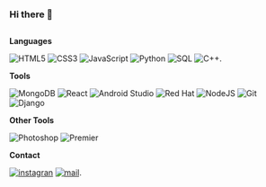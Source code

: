 ### Hi there 👋
  
##
**Languages**

![HTML5](https://img.shields.io/badge/HTML5-%23E34F26?style=flat-square&logo=html5&logoColor=white)
![CSS3](https://img.shields.io/badge/CSS3-%231572B6?style=flat-square&logo=css3&logoColor=white)
![JavaScript](https://img.shields.io/badge/JavaScript-%23EAB300?style=flat-square&logo=JAVASCRIPT&logoColor=white)
![Python](https://img.shields.io/badge/Python-%231D9FD7?style=flat-square&logo=python&logoColor=white)
![SQL](https://img.shields.io/badge/SQL-%23F80000?style=flat-square&logo=oracle&logoColor=white)
![C++](https://img.shields.io/badge/C%23-%2300599C?style=flat-square&logo=c%2B%2B).

**Tools**

![MongoDB](https://img.shields.io/badge/MongoDB-%2347A248?style=flat-square&logo=react&logoColor=white)
![React](https://img.shields.io/badge/React-%2345b8d8?style=flat-square&logo=react&logoColor=white)
![Android Studio](https://img.shields.io/badge/Android%20Studio-%233DDC84?style=flat-square&logo=android%20studio&logoColor=white)
![Red Hat](https://img.shields.io/badge/Red%20Hat-%23EE0000?style=flat-square&logo=red%20hat&logoColor=white)
![NodeJS](https://img.shields.io/badge/NodeJS-%235FA04E?style=flat-square&logo=node.js&logoColor=white)
![Git](https://img.shields.io/badge/Git-%23F05032?style=flat-square&logo=git&logoColor=white)
![Django](https://img.shields.io/badge/Django-%23092E20?style=flat-square&logo=django&logoColor=white)

**Other Tools**

![Photoshop](https://img.shields.io/badge/Adobe%20Photoshop-%2331A8FF?style=flat-square&logo=adobephotoshop&logoColor=white)
![Premier](https://img.shields.io/badge/Adobe%20Premier-%239999FF?style=flat-square&logo=adobepremierepro&logoColor=white)



**Contact**


[![instagran](https://img.shields.io/badge/Instagram-%23E4405F?style=flat-square&logo=instagram&logoColor=white)](https://www.instagram.com/pelma_s0/)
[![mail](https://img.shields.io/badge/Gmail-%23EA4335?style=flat-square&logo=gmail&logoColor=white)](mailto:pedroponcemascaro@hotmail.com).
